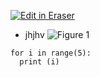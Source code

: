 [![Edit in Eraser](https://firebasestorage.googleapis.com/v0/b/second-petal-295822.appspot.com/o/images%2Fgithub%2FOpen%20in%20Eraser.svg?alt=media&token=968381c8-a7e7-472a-8ed6-4a6626da5501)](https://app.eraser.io/workspace/laH4AwcOjHwGoOucuAk1)
- jhjhv
![Figure 1](https://eraser.imgix.net/workspaces/laH4AwcOjHwGoOucuAk1/TQJWlSxhq7hZfdcS2fKfvoUPkAQ2/---figure---GXzFxgVYrkDUnVcBFeLdQA.svg?ixlib=js-3.7.0 "Figure 1")

```
for i in range(5):
  print (i)

 
```



<!--- Eraser file: https://app.eraser.io/workspace/laH4AwcOjHwGoOucuAk1 --->